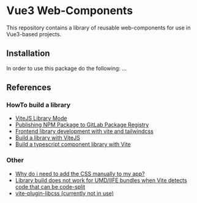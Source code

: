 # Vue3 Web-Components

This repository contains a library of reusable web-components for use in Vue3-based projects.

## Installation

In order to use this package do the following:
...

## References

### HowTo build a library

- [ViteJS Library Mode](https://vitejs.dev/guide/build.html#library-mode)
- [Publishing NPM Package to GitLab Package Registry](https://shivamarora.medium.com/publishing-your-private-npm-packages-to-gitlab-npm-registry-39d30a791085)
- [Frontend library development with vite and tailwindcss](https://miyauchi.dev/posts/lib-vite-tailwindcss/)
- [Build a library with ViteJS](https://www.freecodecamp.org/news/build-a-css-library-with-vitejs/)
- [Build a typescript component library with Vite](https://jivancic.com/posts/build-a-component-library.html)

### Other

- [Why do i need to add the CSS manually to my app?](https://github.com/vitejs/vite/issues/1579)
- [Library build does not work for UMD/IIFE bundles when Vite detects code that can be code-split](https://github.com/vitejs/vite/issues/2982)
- [vite-plugin-libcss (currently not in use)](https://github.com/wxsms/vite-plugin-libcss)
